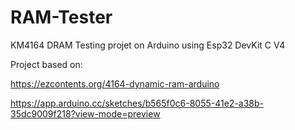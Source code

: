 # RAM-Tester
KM4164 DRAM Testing projet on Arduino using Esp32 DevKit C V4

Project based on:

https://ezcontents.org/4164-dynamic-ram-arduino

https://app.arduino.cc/sketches/b565f0c6-8055-41e2-a38b-35dc9009f218?view-mode=preview

